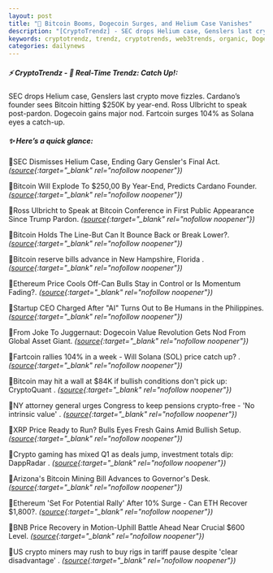 ```yaml
---
layout: post
title: "🌅 Bitcoin Booms, Dogecoin Surges, and Helium Case Vanishes"
description: "[CryptoTrendz] - SEC drops Helium case, Genslers last crypto move fizzles. Cardano’s founder sees Bitcoin hitting $250K by year-end. Ross Ulbricht to speak post-pardon. Dogecoin gains major nod. Fartcoin surges 104% as Solana eyes a catch-up."
keywords: cryptotrendz, trendz, cryptotrends, web3trends, organic, Dogecoin, Trump, Cardano, CEO, crypto, Bitcoin, ETH, Mining
categories: dailynews
---
```


##### ⚡ CryptoTrendz - 📌 *Real-Time Trendz: Catch Up!:*

SEC drops Helium case, Genslers last crypto move fizzles. Cardano’s founder sees Bitcoin hitting $250K by year-end. Ross Ulbricht to speak post-pardon. Dogecoin gains major nod. Fartcoin surges 104% as Solana eyes a catch-up.

##### ✨ *Here’s a quick glance:*


🔹SEC Dismisses Helium Case, Ending Gary Gensler's Final Act. *([source](https://s.avyag.com/sdis){:target="_blank" rel="nofollow noopener"})*

🔹Bitcoin Will Explode To $250,00 By Year-End, Predicts Cardano Founder. *([source](https://s.avyag.com/rofb){:target="_blank" rel="nofollow noopener"})*

🔹Ross Ulbricht to Speak at Bitcoin Conference in First Public Appearance Since Trump Pardon. *([source](https://s.avyag.com/h7j3){:target="_blank" rel="nofollow noopener"})*

🔹Bitcoin Holds The Line-But Can It Bounce Back or Break Lower?. *([source](https://s.avyag.com/q4dc){:target="_blank" rel="nofollow noopener"})*

🔹Bitcoin reserve bills advance in New Hampshire, Florida . *([source](https://s.avyag.com/z015){:target="_blank" rel="nofollow noopener"})*

🔹Ethereum Price Cools Off-Can Bulls Stay in Control or Is Momentum Fading?. *([source](https://s.avyag.com/31vm){:target="_blank" rel="nofollow noopener"})*

🔹Startup CEO Charged After "AI" Turns Out to Be Humans in the Philippines. *([source](https://s.avyag.com/fhfq){:target="_blank" rel="nofollow noopener"})*

🔹From Joke To Juggernaut: Dogecoin Value Revolution Gets Nod From Global Asset Giant. *([source](https://s.avyag.com/i60w){:target="_blank" rel="nofollow noopener"})*

🔹Fartcoin rallies 104% in a week - Will Solana (SOL) price catch up? . *([source](https://s.avyag.com/8uuc){:target="_blank" rel="nofollow noopener"})*

🔹Bitcoin may hit a wall at $84K if bullish conditions don't pick up: CryptoQuant . *([source](https://s.avyag.com/7u6o){:target="_blank" rel="nofollow noopener"})*

🔹NY attorney general urges Congress to keep pensions crypto-free - 'No intrinsic value' . *([source](https://s.avyag.com/0s9v){:target="_blank" rel="nofollow noopener"})*

🔹XRP Price Ready to Run? Bulls Eyes Fresh Gains Amid Bullish Setup. *([source](https://s.avyag.com/qrqg){:target="_blank" rel="nofollow noopener"})*

🔹Crypto gaming has mixed Q1 as deals jump, investment totals dip: DappRadar . *([source](https://s.avyag.com/1z8x){:target="_blank" rel="nofollow noopener"})*

🔹Arizona's Bitcoin Mining Bill Advances to Governor's Desk. *([source](https://s.avyag.com/duzs){:target="_blank" rel="nofollow noopener"})*

🔹Ethereum 'Set For Potential Rally' After 10% Surge - Can ETH Recover $1,800?. *([source](https://s.avyag.com/dop7){:target="_blank" rel="nofollow noopener"})*

🔹BNB Price Recovery in Motion-Uphill Battle Ahead Near Crucial $600 Level. *([source](https://s.avyag.com/2niv){:target="_blank" rel="nofollow noopener"})*

🔹US crypto miners may rush to buy rigs in tariff pause despite 'clear disadvantage' . *([source](https://s.avyag.com/fasi){:target="_blank" rel="nofollow noopener"})*
